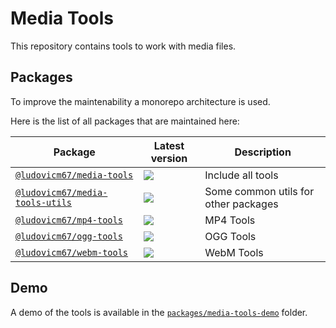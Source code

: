 # Media Tools

This repository contains tools to work with media files.

## Packages

To improve the maintenability a monorepo architecture is used.

Here is the list of all packages that are maintained here:

| Package                                                         | Latest version                                                                                                    | Description                          |
| --------------------------------------------------------------- | ----------------------------------------------------------------------------------------------------------------- | ------------------------------------ |
| [`@ludovicm67/media-tools`](./packages/media-tools)             | [![](https://badge.fury.io/js/@ludovicm67%2Fmedia-tools.svg)](https://npm.im/@ludovicm67/media-tools)             | Include all tools                    |
| [`@ludovicm67/media-tools-utils`](./packages/media-tools-utils) | [![](https://badge.fury.io/js/@ludovicm67%2Fmedia-tools-utils.svg)](https://npm.im/@ludovicm67/media-tools-utils) | Some common utils for other packages |
| [`@ludovicm67/mp4-tools`](./packages/mp4-tools)                 | [![](https://badge.fury.io/js/@ludovicm67%2Fmp4-tools.svg)](https://npm.im/@ludovicm67/mp4-tools)                 | MP4 Tools                            |
| [`@ludovicm67/ogg-tools`](./packages/ogg-tools)                 | [![](https://badge.fury.io/js/@ludovicm67%2Fogg-tools.svg)](https://npm.im/@ludovicm67/ogg-tools)                 | OGG Tools                            |
| [`@ludovicm67/webm-tools`](./packages/webm-tools)               | [![](https://badge.fury.io/js/@ludovicm67%2Fwebm-tools.svg)](https://npm.im/@ludovicm67/webm-tools)               | WebM Tools                           |

## Demo

A demo of the tools is available in the [`packages/media-tools-demo`](./packages/media-tools-demo) folder.

